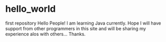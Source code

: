 # hello_world
first repository
Hello People!
I am learning Java currently. Hope I will have support from other programmers in this site and will be sharing my experience alos with others...
Thanks.
